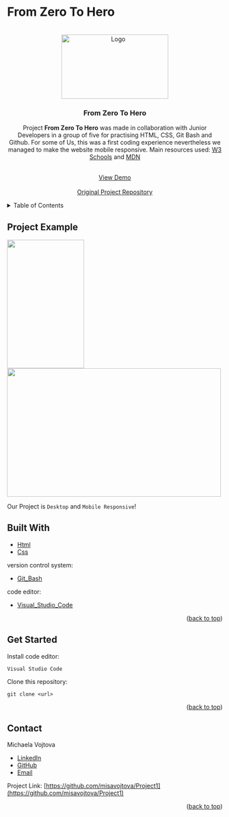 # From Zero To Hero

<!-- ABOUT THE PROJECT -->
<div id="top"></div>

<!-- PROJECT LOGO -->
<br />
<div align="center">
  <img src="https://user-images.githubusercontent.com/64092039/143062887-290fcc92-3803-4aa9-9bc4-0a00c20fdb16.png" alt="Logo" width="250" height="150">
  </img>
<h3 align="center">From Zero To Hero </h3>
Project <b>From Zero To Hero</b> was made in collaboration with Junior Developers in a group of five for practising HTML, CSS, Git Bash and Github. For some of Us, this was a first coding experience nevertheless we managed to make the website mobile responsive. Main resources used: <a href="https://www.w3schools.com/html/">W3 Schools</a> and  <a href="https://developer.mozilla.org/en-US/docs/Web/CSS">MDN</a>

  <p align="center">
    <br />
    <a href="https://vaniatavares.github.io/Project1/">View Demo</a>
    <br />
     <br />
    <a href="https://github.com/VaniaTavares/Project1">Original Project Repository</a>
</div>

<!-- TABLE OF CONTENTS -->
<details>
  <summary>Table of Contents</summary>
  <ol>
    <li><a href="#project-example">Project Example</a></li>
    <li><a href="#built-with">Built With</a></li>
    <li><a href="#get-started">Installation</a></li>
    <li><a href="#contact">Contact</a></li>
  </ol>
</details>

## Project Example

<p float="left">
  <img src="https://user-images.githubusercontent.com/64092039/143065941-7fe21d27-91d2-40b3-87b5-e16378613b6e.png" width="180" height="300"> 
 <img src="https://user-images.githubusercontent.com/64092039/143065879-82b6282a-4508-4c94-967e-722b95bf3634.png" width="500" height="300" >
</p>


Our Project is `Desktop` and `Mobile Responsive`!

## Built With

- [Html](https://html.spec.whatwg.org/multipage/)
- [Css](https://www.w3.org/Style/CSS/Overview.en.html)

<p>version control system:</p>

- [Git_Bash](https://git-scm.com/about)

<p>code editor:</p>

- [Visual_Studio_Code](https://visualstudio.microsoft.com/)

<p align="right">(<a href="#top">back to top</a>)</p>

## Get Started

Install code editor:

`Visual Studio Code`

Clone this repository:

`git clone <url>`


<p align="right">(<a href="#top">back to top</a>)</p>

<!-- CONTACT -->

## Contact

Michaela Vojtova

- [LinkedIn](https://www.linkedin.com/in/michaela-vojtova-917782170/)
- [GitHub](https://github.com/misavojtova)
- [Email](misacastella@gmail.com)

Project Link: [https://github.com/misavojtova/Project1](https://github.com/misavojtova/Project1)

<p align="right">(<a href="#top">back to top</a>)</p>
